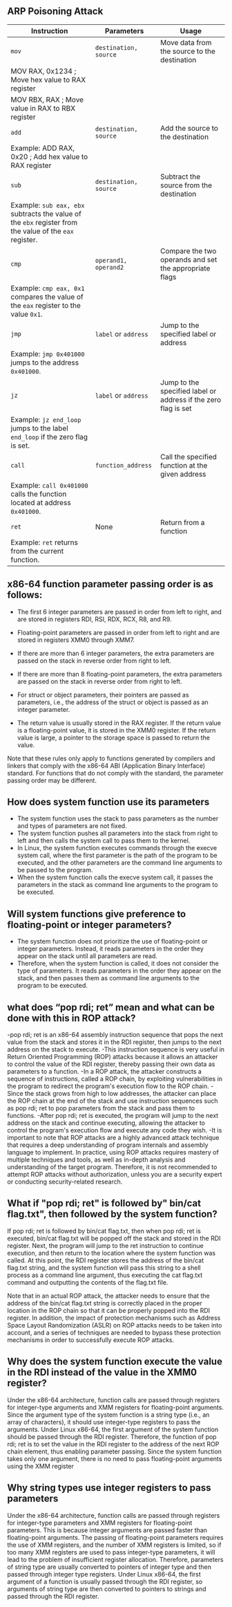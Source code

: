## ARP Poisoning Attack
| Instruction | Parameters | Usage |
| --- | --- | --- |
| `mov` | `destination, source` | Move data from the source to the destination |
| MOV RAX, 0x1234 ; Move hex value to RAX register |
| MOV RBX, RAX ; Move value in RAX to RBX register |
| `add` | `destination, source` | Add the source to the destination |
| Example: ADD RAX, 0x20 ; Add hex value to RAX register|
| `sub` | `destination, source` | Subtract the source from the destination |
| Example: `sub eax, ebx` subtracts the value of the `ebx` register from the value of the `eax` register. |
| `cmp` | `operand1, operand2` | Compare the two operands and set the appropriate flags |
| Example: `cmp eax, 0x1` compares the value of the `eax` register to the value `0x1`. |
| `jmp` | `label` or `address` | Jump to the specified label or address |
| Example: `jmp 0x401000` jumps to the address `0x401000`. |
| `jz` | `label` or `address` | Jump to the specified label or address if the zero flag is set |
| Example: `jz end_loop` jumps to the label `end_loop` if the zero flag is set. |
| `call` | `function_address` | Call the specified function at the given address |
| Example: `call 0x401000` calls the function located at address `0x401000`. |
| `ret` | None | Return from a function |
| Example: `ret` returns from the current function. |
## x86-64 function parameter passing order is as follows:

- The first 6 integer parameters are passed in order from left to right, and are stored in registers RDI, RSI, RDX, RCX, R8, and R9.

- Floating-point parameters are passed in order from left to right and are stored in registers XMM0 through XMM7.

- If there are more than 6 integer parameters, the extra parameters are passed on the stack in reverse order from right to left.

- If there are more than 8 floating-point parameters, the extra parameters are passed on the stack in reverse order from right to left.

- For struct or object parameters, their pointers are passed as parameters, i.e., the address of the struct or object is passed as an integer parameter.

- The return value is usually stored in the RAX register. If the return value is a floating-point value, it is stored in the XMM0 register. If the return value is large, a pointer to the storage space is passed to return the value.

Note that these rules only apply to functions generated by compilers and linkers that comply with the x86-64 ABI (Application Binary Interface) standard. For functions that do not comply with the standard, the parameter passing order may be different.



## How does system function use its parameters

- The system function uses the stack to pass parameters as the number and types of parameters are not fixed.
- The system function pushes all parameters into the stack from right to left and then calls the system call to pass them to the kernel.
- In Linux, the system function executes commands through the execve system call, where the first parameter is the path of the program to be executed, and the other parameters are the command line arguments to be passed to the program.
- When the system function calls the execve system call, it passes the parameters in the stack as command line arguments to the program to be executed.



## Will system functions give preference to floating-point or integer parameters?

- The system function does not prioritize the use of floating-point or integer parameters. Instead, it reads parameters in the order they appear on the stack until all parameters are read.
- Therefore, when the system function is called, it does not consider the type of parameters. It reads parameters in the order they appear on the stack, and then passes them as command line arguments to the program to be executed.

## what does “pop rdi;  ret” mean and what can be done with this in ROP attack?
-pop rdi; ret is an x86-64 assembly instruction sequence that pops the next value from the stack and stores it in the RDI register, then jumps to the next address on the stack to execute.
-This instruction sequence is very useful in Return Oriented Programming (ROP) attacks because it allows an attacker to control the value of the RDI register, thereby passing their own data as parameters to a function.
-In a ROP attack, the attacker constructs a sequence of instructions, called a ROP chain, by exploiting vulnerabilities in the program to redirect the program's execution flow to the ROP chain.
-Since the stack grows from high to low addresses, the attacker can place the ROP chain at the end of the stack and use instruction sequences such as pop rdi; ret to pop parameters from the stack and pass them to functions.
-After pop rdi; ret is executed, the program will jump to the next address on the stack and continue executing, allowing the attacker to control the program's execution flow and execute any code they wish.
-It is important to note that ROP attacks are a highly advanced attack technique that requires a deep understanding of program internals and assembly language to implement. In practice, using ROP attacks requires mastery of multiple techniques and tools, as well as in-depth analysis and understanding of the target program. Therefore, it is not recommended to attempt ROP attacks without authorization, unless you are a security expert or conducting security-related research.

## What if "pop rdi; ret" is followed by" bin/cat flag.txt", then followed by the system function?
If pop rdi; ret is followed by bin/cat flag.txt, then when pop rdi; ret is executed, bin/cat flag.txt will be popped off the stack and stored in the RDI register. Next, the program will jump to the ret instruction to continue execution, and then return to the location where the system function was called. At this point, the RDI register stores the address of the bin/cat flag.txt string, and the system function will pass this string to a shell process as a command line argument, thus executing the cat flag.txt command and outputting the contents of the flag.txt file.

Note that in an actual ROP attack, the attacker needs to ensure that the address of the bin/cat flag.txt string is correctly placed in the proper location in the ROP chain so that it can be properly popped into the RDI register. In addition, the impact of protection mechanisms such as Address Space Layout Randomization (ASLR) on ROP attacks needs to be taken into account, and a series of techniques are needed to bypass these protection mechanisms in order to successfully execute ROP attacks.

## Why does the system function execute the value in the RDI instead of the value in the XMM0 register?

Under the x86-64 architecture, function calls are passed through registers for integer-type arguments and XMM registers for floating-point arguments. Since the argument type of the system function is a string type (i.e., an array of characters), it should use integer-type registers to pass the arguments. Under Linux x86-64, the first argument of the system function should be passed through the RDI register. Therefore, the function of pop rdi; ret is to set the value in the RDI register to the address of the next ROP chain element, thus enabling parameter passing. Since the system function takes only one argument, there is no need to pass floating-point arguments using the XMM register

## Why string types use integer registers to pass parameters


Under the x86-64 architecture, function calls are passed through registers for integer-type parameters and XMM registers for floating-point parameters. This is because integer arguments are passed faster than floating-point arguments. The passing of floating-point parameters requires the use of XMM registers, and the number of XMM registers is limited, so if too many XMM registers are used to pass integer-type parameters, it will lead to the problem of insufficient register allocation. Therefore, parameters of string type are usually converted to pointers of integer type and then passed through integer type registers. Under Linux x86-64, the first argument of a function is usually passed through the RDI register, so arguments of string type are then converted to pointers to strings and passed through the RDI register.
